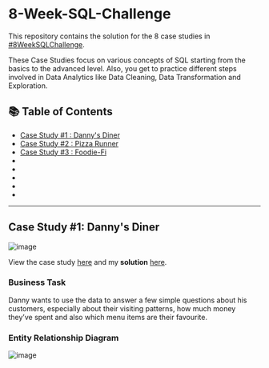 # 8-Week-SQL-Challenge

This repository contains the solution for the 8 case studies in [#8WeekSQLChallenge](https://8weeksqlchallenge.com/).

These Case Studies focus on various concepts of SQL starting from the basics to the advanced level. Also, you get to practice different steps involved in Data Analytics
like Data Cleaning, Data Transformation and Exploration.

## :books: Table of Contents

* [Case Study #1 : Danny's Diner](https://8weeksqlchallenge.com/case-study-1/)
* [Case Study #2 : Pizza Runner](https://8weeksqlchallenge.com/case-study-2/)
* [Case Study #3 : Foodie-Fi](https://8weeksqlchallenge.com/case-study-3/)
*
*
*
*
*
***
## Case Study #1: Danny's Diner

![image](https://user-images.githubusercontent.com/96012488/187034603-a602a9f5-fcf0-49af-a9b9-8c6aba59c3ff.png)

View the case study [here](https://8weeksqlchallenge.com/case-study-1/) and my **solution** [here](https://github.com/PriyaPalak/8-Week-SQL-Challenge/blob/main/Case%20Study%20%231%20-%20Danny's%20Diner/Solution.md).

### Business Task

Danny wants to use the data to answer a few simple questions about his customers, especially about their visiting patterns, how much money they’ve spent and also which menu items are their favourite.

### Entity Relationship Diagram

![image](https://user-images.githubusercontent.com/96012488/187035011-ec61821a-288f-456c-9c32-5727edc9288c.png)

